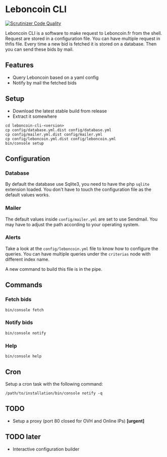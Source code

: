 # Leboncoin CLI

[![Scrutinizer Code Quality](https://scrutinizer-ci.com/g/luxifer/leboncoin-cli/badges/quality-score.png?b=master)](https://scrutinizer-ci.com/g/luxifer/leboncoin-cli/?branch=master)

Leboncoin CLI is a software to make request to Leboncoin.fr from the shell. Request are stored in a configuration file. You can have multiple request in thfis file. Every time a new bid is fetched it is stored on a database. Then you can send these bids by mail.

## Features

* Query Leboncoin based on a yaml config
* Notify by mail the fetched bids

## Setup

* Download the latest stable build from release
* Extract it somewhere

```
cd leboncoin-cli-<version>
cp config/database.yml.dist config/database.yml
cp config/mailer.yml.dist config/mailer.yml
cp config/leboncoin.yml.dist config/leboncoin.yml
bin/console setup
```

## Configuration

### Database

By default the database use Sqlite3, you need to have the php `sqlite` extension loaded. You don't have to touch the configuration file as the default values works.

### Mailer

The default values inside `config/mailer.yml` are set to use Sendmail. You may have to adjust the path according to your operating system.

### Alerts

Take a look at the `config/leboncoin.yml` file to know how to configure the queries. You can have multiple queries under the `criterias` node with different index name.

A new command to build this file is in the pipe.

## Commands

### Fetch bids

```
bin/console fetch
```

### Notify bids

```
bin/console notify
```

### Help

```
bin/console help
```

## Cron

Setup a cron task with the following command:

```
/path/to/installation/bin/console notify -q
```

## TODO

* Setup a proxy (port 80 closed for OVH and Online IPs) **[urgent]**

## TODO later

* Interactive configuration builder
